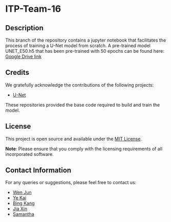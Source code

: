 # ITP-Team-16

## Description

This branch of the repository contains a jupyter notebook that facilitates the process of training a U-Net model from scratch.
A pre-trained model UNET_E50.h5 that has been pre-trained with 50 epochs can be found here: [Google Drive link](https://drive.google.com/drive/folders/1m1NdVVHTWeTbTxiBsz91B7gKgqI3oiFj)

## Credits

We gratefully acknowledge the contributions of the following projects:

- [U-Net](https://www.kaggle.com/code/harshraone/super-resolution-u-net)

These repositories provided the base code required to build and train the model.

## License

This project is open source and available under the [MIT License](LICENSE).

**Note**: Please ensure that you comply with the licensing requirements of all incorporated software.

## Contact Information

For any queries or suggestions, please feel free to contact us:

- [Wen Jun](https://github.com/tryhardlaijun)
- [Ye Kai](https://github.com/yekai11)
- [Bing Kang](https://github.com/changbingkang)
- [Jia Xin](https://github.com/mandyjiaxin98)
- [Samantha](https://github.com/samanthalam18)
